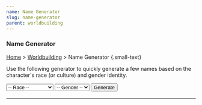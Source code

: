 ```yaml
---
name: Name Generator
slug: name-generator
parent: worldbuilding
---
```

### Name Generator
[Home](dm-operations-center) > [Worldbuilding](worldbuilding-menu) > Name Generator {.small-text}

<p>Use the following generator to quickly generate a few names based on the character's race (or culture) and gender identity.</p>

<div class="controls">
    <select id="selectRace">
        <option value="none">-- Race --</option>
        <option value="dragonborn">Dragonborn</option>
        <option value="dwarf">Dwarf</option>
        <option value="elf">Elf</option>
        <option value="gnome">Gnome</option>
        <option value="halfling">Halfling</option>
        <optgroup label="Human">
            <option value="arabic">Arabic</option>
            <option value="barovian">Barovian</option>
            <option value="celtic">Celtic</option>
            <option value="chinese">Chinese</option>
            <option value="egyptian">Egyptian</option>
            <option value="english">English</option>
            <option value="french">French</option>
            <option value="german">German</option>
            <option value="greek">Greek</option>
            <option value="indian">Indian</option>
            <option value="maori">Maori</option>
            <option value="mesoamerican">Mesoamerican</option>
            <option value="japanese">Japanese</option>
            <option value="nigercongo">Niger-Congo</option>
            <option value="norse">Norse</option>
            <option value="polynesian">Polynesian</option>
            <option value="roman">Roman</option>
            <option value="slavic">Slavic</option>
            <option value="spanish">Spanish</option>
        </optgroup>
        <option value="orc">Orc</option>
        <option value="tiefling">Tiefling</option>
    </select>
    <select id="selectGender">
        <option value="none">-- Gender --</option>
        <option value="female">Female</option>
        <option value="male">Male</option>
    </select>
    <button id="buttonGenerateName" onclick="generateName()"> 
        Generate 
    </button> 
</div>


<div class="result">
    <h4 style="text-align:center;"><span id="givenName"></span> <span id="familyName"></span></h4>
</div>

<hr/>

<script src="../assets/js/generateName.js"></script>
<script src="../assets/data/names-character.js"></script>
